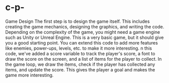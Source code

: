# c-p-
 Game Design  The first step is to design the game itself. This includes creating the game mechanics, designing the graphics, and writing the code. Depending on the complexity of the game, you might need a game engine such as Unity or Unreal Engine.
This is a very basic game, but it should give you a good starting point. You can extend this code to add more features like enemies, power-ups, levels, etc. to make it more interesting.
n this code, we've added a score variable to track the player's score, a font to draw the score on the screen, and a list of items for the player to collect. In the game loop, we draw the items, check if the player has collected any items, and update the score. This gives the player a goal and makes the game more interesting.
